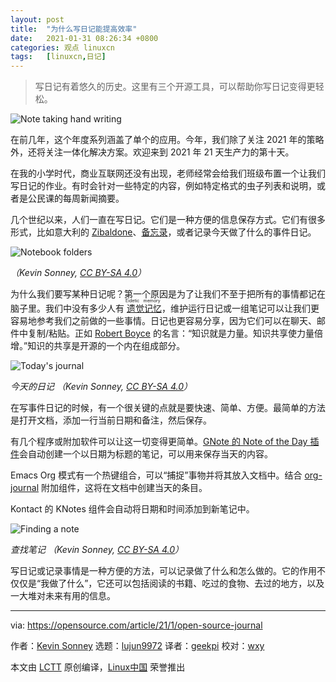 ```yaml
---
layout: post
title:	"为什么写日记能提高效率"
date:	2021-01-31 08:26:34 +0800 
categories:	观点 linuxcn 
tags:	[linuxcn,日记]
---
```




> 
> 写日记有着悠久的历史。这里有三个开源工具，可以帮助你写日记变得更轻松。
> 
> 
> 


![](/Asserts/Images//attachment/album/202101/31/082622p6wgh7szzuvevug4.jpg "Note taking hand writing")


在前几年，这个年度系列涵盖了单个的应用。今年，我们除了关注 2021 年的策略外，还将关注一体化解决方案。欢迎来到 2021 年 21 天生产力的第十天。


在我的小学时代，商业互联网还没有出现，老师经常会给我们班级布置一个让我们写日记的作业。有时会针对一些特定的内容，例如特定格式的虫子列表和说明，或者是公民课的每周新闻摘要。


几个世纪以来，人们一直在写日记。它们是一种方便的信息保存方式。它们有很多形式，比如意大利的 [Zibaldone](https://en.wikipedia.org/wiki/Zibaldone)、[备忘录](https://en.wikipedia.org/wiki/Commonplace_book)，或者记录今天做了什么的事件日记。


![Notebook folders](/Asserts/Images//attachment/album/202101/31/082636hmtxfv3an3mme3oo.png "Notebook folders")


*（Kevin Sonney, [CC BY-SA 4.0](https://creativecommons.org/licenses/by-sa/4.0/)）*


为什么我们要写某种日记呢？第一个原因是为了让我们不至于把所有的事情都记在脑子里。我们中没有多少人有<ruby> <a href="https://en.wikipedia.org/wiki/Eidetic_memory">  遗觉记忆 </a> <rt>  Eidetic memory </rt></ruby>，维护运行日记或一组笔记可以让我们更容易地参考我们之前做的一些事情。日记也更容易分享，因为它们可以在聊天、邮件中复制/粘贴。正如 [Robert Boyce](https://en.wikipedia.org/wiki/Robert_Boyce) 的名言：“知识就是力量。知识共享使力量倍增。”知识的共享是开源的一个内在组成部分。


![Today's journal](/Asserts/Images//attachment/album/202101/31/082637cgka7okzgnnmibki.png "Today's journal")


*今天的日记 （Kevin Sonney, [CC BY-SA 4.0](https://creativecommons.org/licenses/by-sa/4.0/)）*


在写事件日记的时候，有一个很关键的点就是要快速、简单、方便。最简单的方法是打开文档，添加一行当前日期和备注，然后保存。


有几个程序或附加软件可以让这一切变得更简单。[GNote 的 Note of the Day 插件](https://help.gnome.org/users/gnote/unstable/addin-noteoftheday.html.en)会自动创建一个以日期为标题的笔记，可以用来保存当天的内容。


Emacs Org 模式有一个热键组合，可以“捕捉”事物并将其放入文档中。结合 [org-journal](https://github.com/bastibe/org-journal) 附加组件，这将在文档中创建当天的条目。


Kontact 的 KNotes 组件会自动将日期和时间添加到新笔记中。


![Finding a note](/Asserts/Images//attachment/album/202101/31/082637ytthleszyevuv7ve.png "Finding a note")


*查找笔记 （Kevin Sonney, [CC BY-SA 4.0](https://creativecommons.org/licenses/by-sa/4.0/)）*


写日记或记录事情是一种方便的方法，可以记录做了什么和怎么做的。它的作用不仅仅是“我做了什么”，它还可以包括阅读的书籍、吃过的食物、去过的地方，以及一大堆对未来有用的信息。




---


via: <https://opensource.com/article/21/1/open-source-journal>


作者：[Kevin Sonney](https://opensource.com/users/ksonney) 选题：[lujun9972](https://github.com/lujun9972) 译者：[geekpi](https://github.com/geekpi) 校对：[wxy](https://github.com/wxy)


本文由 [LCTT](https://github.com/LCTT/TranslateProject) 原创编译，[Linux中国](https://linux.cn/) 荣誉推出

